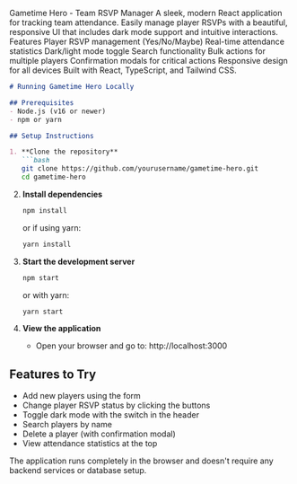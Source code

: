 Gametime Hero - Team RSVP Manager
A sleek, modern React application for tracking team attendance. Easily manage player RSVPs with a beautiful, responsive UI that includes dark mode support and intuitive interactions.
Features
Player RSVP management (Yes/No/Maybe)
Real-time attendance statistics
Dark/light mode toggle
Search functionality
Bulk actions for multiple players
Confirmation modals for critical actions
Responsive design for all devices
Built with React, TypeScript, and Tailwind CSS. 




```md
# Running Gametime Hero Locally

## Prerequisites
- Node.js (v16 or newer)
- npm or yarn

## Setup Instructions

1. **Clone the repository**
   ```bash
   git clone https://github.com/yourusername/gametime-hero.git
   cd gametime-hero
   ```

2. **Install dependencies**
   ```bash
   npm install
   ```
   or if using yarn:
   ```bash
   yarn install
   ```

3. **Start the development server**
   ```bash
   npm start
   ```
   or with yarn:
   ```bash
   yarn start
   ```

4. **View the application**
   - Open your browser and go to: http://localhost:3000

## Features to Try
- Add new players using the form
- Change player RSVP status by clicking the buttons
- Toggle dark mode with the switch in the header
- Search players by name
- Delete a player (with confirmation modal)
- View attendance statistics at the top

The application runs completely in the browser and doesn't require any backend services or database setup.
```
